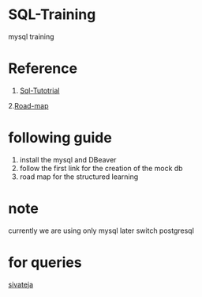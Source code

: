 # SQL-Training

mysql training

# Reference

1. [Sql-Tutotrial](https://www.sqltutorial.org)

2.[Road-map](https://roadmap.sh)

# following guide

1. install the mysql and DBeaver
2. follow the first link for the creation of the mock db
3. road map for the structured learning

# note

currently we are using only mysql later switch postgresql

# for queries

[sivateja](sivateja1034@gmail.com)

